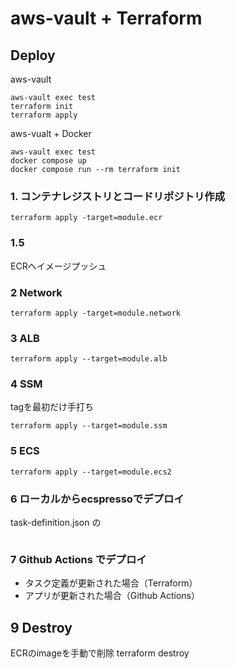 # aws-vault + Terraform


## Deploy
aws-vault
```
aws-vault exec test
terraform init
terraform apply
```

aws-vualt + Docker
```
aws-vault exec test
docker compose up
docker compose run --rm terraform init
```

### 1. コンテナレジストリとコードリポジトリ作成
```
terraform apply -target=module.ecr
```

### 1.5
ECRへイメージプッシュ

### 2 Network
```
terraform apply -target=module.network
```

### 3 ALB
```
terraform apply --target=module.alb
```

### 4 SSM
tagを最初だけ手打ち
```
terraform apply --target=module.ssm
```

### 5 ECS
```
terraform apply --target=module.ecs2
```

### 6 ローカルからecspressoでデプロイ
task-definition.json の
```

```

### 7 Github Actions でデプロイ
- タスク定義が更新された場合（Terraform）
- アプリが更新された場合（Github Actions）

## 9 Destroy
ECRのimageを手動で削除
terraform destroy